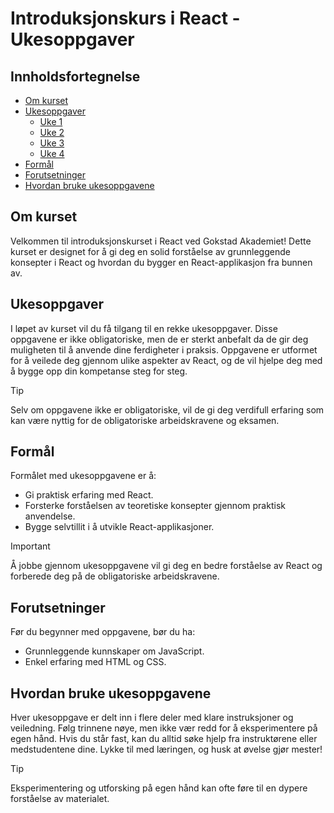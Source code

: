 # Introduksjonskurs i React - Ukesoppgaver

## Innholdsfortegnelse
- [Om kurset](#om-kurset)
- [Ukesoppgaver](#ukesoppgaver)
  - [Uke 1](./uke_1#oppgavesett-interaktiv-online-cv-webapplikasjonn)
  - [Uke 2](./uke_2)
  - [Uke 3](./uke_3)
  - [Uke 4](./uke_4)
- [Formål](#formål)
- [Forutsetninger](#forutsetninger)
- [Hvordan bruke ukesoppgavene](#hvordan-bruke-ukesoppgavene)

## Om kurset
Velkommen til introduksjonskurset i React ved Gokstad Akademiet! Dette kurset er designet for å gi deg en solid forståelse av grunnleggende konsepter i React og hvordan du bygger en React-applikasjon fra bunnen av.

## Ukesoppgaver
I løpet av kurset vil du få tilgang til en rekke ukesoppgaver. Disse oppgavene er ikke obligatoriske, men de er sterkt anbefalt da de gir deg muligheten til å anvende dine ferdigheter i praksis. Oppgavene er utformet for å veilede deg gjennom ulike aspekter av React, og de vil hjelpe deg med å bygge opp din kompetanse steg for steg.

> [!TIP]
> Selv om oppgavene ikke er obligatoriske, vil de gi deg verdifull erfaring som kan være nyttig for de obligatoriske arbeidskravene og eksamen.

## Formål
Formålet med ukesoppgavene er å:
- Gi praktisk erfaring med React.
- Forsterke forståelsen av teoretiske konsepter gjennom praktisk anvendelse.
- Bygge selvtillit i å utvikle React-applikasjoner.

> [!IMPORTANT]
> Å jobbe gjennom ukesoppgavene vil gi deg en bedre forståelse av React og forberede deg på de obligatoriske arbeidskravene.

## Forutsetninger
Før du begynner med oppgavene, bør du ha:
- Grunnleggende kunnskaper om JavaScript.
- Enkel erfaring med HTML og CSS.

## Hvordan bruke ukesoppgavene
Hver ukesoppgave er delt inn i flere deler med klare instruksjoner og veiledning. Følg trinnene nøye, men ikke vær redd for å eksperimentere på egen hånd. Hvis du står fast, kan du alltid søke hjelp fra instruktørene eller medstudentene dine. Lykke til med læringen, og husk at øvelse gjør mester!

> [!TIP]
> Eksperimentering og utforsking på egen hånd kan ofte føre til en dypere forståelse av materialet.